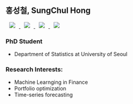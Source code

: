 ## 홍성철, SungChul Hong


<a href="https://velog.io/@chulhongsung">
    <img 
        src="http://img.shields.io/badge/-Velog-222222?style=flat&logo=Vector Logo Zone&link=https://velog.io/@chulhongsung"
        style="height : auto; margin-left : 10px; margin-right : 10px;"/>
</a>

<a href="https://chulhongsung.github.io">
    <img 
        src="http://img.shields.io/badge/-Blog-222222?style=flat&logo=Github&link=https://chulhongsung.github.io"
        style="height : auto; margin-left : 10px; margin-right : 10px;"/>
</a>

<a href="https://www.linkedin.com/in/sung-chul-hong-a75b1311b/">
    <img 
        src="https://img.shields.io/badge/-LinkedIn-222222?style=flat&logo=Linkedin&link=https://www.linkedin.com/in/sung-chul-hong-a75b1311b/"
        style="height : auto; margin-left : 10px; margin-right : 10px;"/>
</a>

<a href="mailto:chulhongsung@gmail.com">
    <img
         src="https://img.shields.io/badge/Gmail-222222?style=flat-square&logo=Gmail&logoColor=white&link=mailto:chulhongsung@gmail.com"
         style="height : auto; margin-left : 10px; margin-right : 10px;"/>
</a>
    
### PhD Student 
- Department of Statistics at University of Seoul

### Research Interests: 
- Machine Learnging in Finance
- Portfolio optimization
- Time-series forecasting
